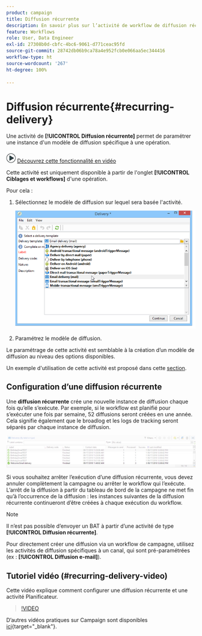 ```yaml
---
product: campaign
title: Diffusion récurrente
description: En savoir plus sur l’activité de workflow de diffusion récurrente
feature: Workflows
role: User, Data Engineer
exl-id: 27308b0d-cbfc-4bc6-9061-d771ceac95fd
source-git-commit: 28742db06b9ca78a4e952fcb0e066aa5ec344416
workflow-type: ht
source-wordcount: '267'
ht-degree: 100%

---
```


# Diffusion récurrente{#recurring-delivery}



Une activité de **[!UICONTROL Diffusion récurrente]** permet de paramétrer une instance d&#39;un modèle de diffusion spécifique à une opération.

![](assets/do-not-localize/how-to-video.png) [Découvrez cette fonctionnalité en vidéo](#recurring-delivery-video)

Cette activité est uniquement disponible à partir de l&#39;onglet **[!UICONTROL Ciblages et workflows]** d&#39;une opération.

Pour cela :

1. Sélectionnez le modèle de diffusion sur lequel sera basée l&#39;activité.

   ![](assets/recurring_delivery_001.png)

1. Paramétrez le modèle de diffusion.

Le paramétrage de cette activité est semblable à la création d’un modèle de diffusion au niveau des options disponibles.

Un exemple d&#39;utilisation de cette activité est proposé dans cette [section](send-a-birthday-email.md#creating-a-recurring-delivery-in-a-targeting-workflow).

## Configuration d’une diffusion récurrente

Une **diffusion récurrente** crée une nouvelle instance de diffusion chaque fois qu’elle s’exécute. Par exemple, si le workflow est planifié pour s’exécuter une fois par semaine, 52 diffusions seront créées en une année. Cela signifie également que le broadlog et les logs de tracking seront séparés par chaque instance de diffusion.

![Diffusion récurrente](assets/delivery_recurring.jpg)

Si vous souhaitez arrêter lʼexécution dʼune diffusion récurrente, vous devez annuler complètement la campagne ou arrêter le workflow qui lʼexécute. Lʼarrêt de la diffusion à partir du tableau de bord de la campagne ne met fin quʼà lʼoccurrence de la diffusion : les instances suivantes de la diffusion récurrente continueront dʼêtre créées à chaque exécution du workflow.

>[!NOTE]
>
>Il n’est pas possible d’envoyer un BAT à partir d’une activité de type **[!UICONTROL Diffusion récurrente]**.
> 
>Pour directement créer une diffusion via un workflow de campagne, utilisez les activités de diffusion spécifiques à un canal, qui sont pré-paramétrées (ex : **[!UICONTROL Diffusion e-mail]**).

## Tutoriel vidéo (#recurring-delivery-video)

Cette vidéo explique comment configurer une diffusion récurrente et une activité Planificateur.

>[!VIDEO](https://video.tv.adobe.com/v/25040?quality=12)

D’autres vidéos pratiques sur Campaign sont disponibles [ici](https://experienceleague.adobe.com/docs/campaign-learn/tutorials/getting-started/introduction-to-adobe-campaign.html?lang=fr){target="_blank"}.
